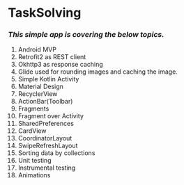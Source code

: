 # TaskSolving

### *This simple app is covering the below topics.*

1. Android MVP
1. Retrofit2 as REST client
1. Okhttp3 as response caching
1. Glide used for rounding images and caching the image.
1. Simple Kotlin Activity
1. Material Design
1. RecyclerView
1. ActionBar(Toolbar)
1. Fragments
1. Fragment over Activity
1. SharedPreferences
1. CardView
1. CoordinatorLayout
1. SwipeRefreshLayout
1. Sorting data by collections
1. Unit testing
1. Instrumental testing
1. Animations
